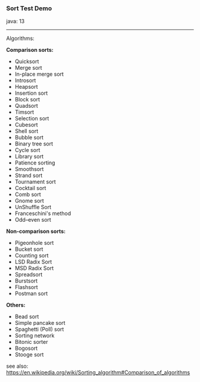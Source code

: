 ### Sort Test Demo

java: 13

---

Algorithms:

**Comparison sorts:**

* Quicksort
* Merge sort
* In-place merge sort
* Introsort
* Heapsort
* Insertion sort
* Block sort
* Quadsort 
* Timsort
* Selection sort
* Cubesort
* Shell sort
* Bubble sort
* Binary tree sort
* Cycle sort
* Library sort
* Patience sorting 
* Smoothsort
* Strand sort
* Tournament sort
* Cocktail sort
* Comb sort
* Gnome sort
* UnShuffle Sort
* Franceschini's method
* Odd–even sort

**Non-comparison sorts:**

* Pigeonhole sort
* Bucket sort 
* Counting sort
* LSD Radix Sort
* MSD Radix Sort
* Spreadsort
* Burstsort
* Flashsort
* Postman sort

**Others:**

* Bead sort
* Simple pancake sort 	
* Spaghetti (Poll) sort
* Sorting network
* Bitonic sorter
* Bogosort
* Stooge sort


see also: https://en.wikipedia.org/wiki/Sorting_algorithm#Comparison_of_algorithms

